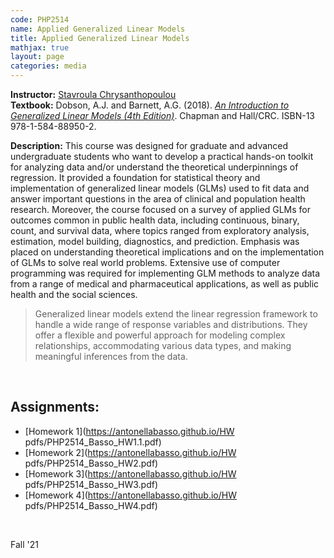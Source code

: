 ```yaml
---
code: PHP2514 
name: Applied Generalized Linear Models
title: Applied Generalized Linear Models
mathjax: true
layout: page
categories: media
---
```


**Instructor:** [Stavroula Chrysanthopoulou](https://vivo.brown.edu/display/schrysan) <br>
**Textbook:** Dobson, A.J. and Barnett, A.G. (2018). [*An Introduction to Generalized Linear Models (4th Edition)*](https://www.routledge.com/An-Introduction-to-Generalized-Linear-Models/Dobson-Barnett/p/book/9781138741515). Chapman and Hall/CRC. ISBN-13 978-1-584-88950-2. 

**Description:** This course was designed for graduate and advanced undergraduate students who want to develop a practical hands-on toolkit for analyzing data and/or understand the theoretical underpinnings of regression. It provided a foundation for statistical theory and implementation of generalized linear models (GLMs) used to fit data and answer important questions in the area of clinical and population health research. Moreover, the course focused on a survey of applied GLMs for outcomes common in public health data, including continuous, binary, count, and survival data, where topics ranged from exploratory analysis, estimation, model building, diagnostics, and prediction. Emphasis was placed on understanding theoretical implications and on the implementation of GLMs to solve real world problems. Extensive use of computer programming was required for implementing GLM methods to analyze data from a range of medical and pharmaceutical applications, as well as public health and the social sciences. 

> Generalized linear models extend the linear regression framework to handle a wide range of response variables and distributions. They offer a flexible and powerful approach for modeling complex relationships, accommodating various data types, and making meaningful inferences from the data. 

<br>

<h2>Assignments:</h2>

- [Homework 1](https://antonellabasso.github.io/HW pdfs/PHP2514_Basso_HW1.1.pdf)
- [Homework 2](https://antonellabasso.github.io/HW pdfs/PHP2514_Basso_HW2.pdf)
- [Homework 3](https://antonellabasso.github.io/HW pdfs/PHP2514_Basso_HW3.pdf)
- [Homework 4](https://antonellabasso.github.io/HW pdfs/PHP2514_Basso_HW4.pdf)
  
&nbsp; 

Fall '21
